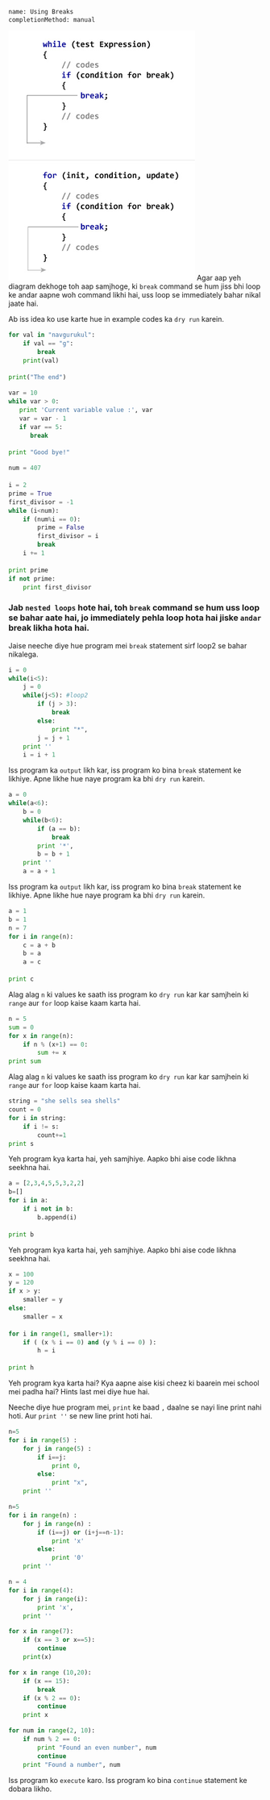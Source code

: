 ```ngMeta
name: Using Breaks
completionMethod: manual
```

![How Break Statements Work!](assets/how-break-statement-works.jpg)
Agar aap yeh diagram dekhoge toh aap samjhoge, ki `break` command se hum jiss bhi loop ke andar aapne woh command likhi hai, uss loop se immediately bahar nikal jaate hai.

Ab iss idea ko use karte hue in example codes ka `dry run` karein.

```python
for val in "navgurukul":
    if val == "g":
        break
    print(val)

print("The end")
```

```python
var = 10
while var > 0:              
   print 'Current variable value :', var
   var = var - 1
   if var == 5:
      break

print "Good bye!"
```

```python
num = 407

i = 2
prime = True
first_divisor = -1
while (i<num):
    if (num%i == 0):
        prime = False
        first_divisor = i
        break
    i += 1

print prime
if not prime:
    print first_divisor
```

### Jab `nested loops` hote hai, toh `break` command se hum uss loop se bahar aate hai, jo immediately pehla loop hota hai jiske `andar` break likha hota hai.

Jaise neeche diye hue program mei `break` statement sirf loop2 se bahar nikalega.

```python
i = 0
while(i<5):
    j = 0
    while(j<5): #loop2
        if (j > 3): 
            break 
        else:
            print "*", 
        j = j + 1    
    print ''
    i = i + 1
```
Iss program ka `output` likh kar, iss program ko bina `break` statement ke likhiye.
Apne likhe hue naye program ka bhi `dry run` karein.

```python
a = 0
while(a<6):
    b = 0
    while(b<6):
        if (a == b):
            break
        print '*',
        b = b + 1
    print ''
    a = a + 1
```
Iss program ka `output` likh kar, iss program ko bina `break` statement ke likhiye.
Apne likhe hue naye program ka bhi `dry run` karein.
```python
a = 1
b = 1
n = 7
for i in range(n):
    c = a + b
    b = a
    a = c

print c
```

Alag alag `n` ki values ke saath iss program ko `dry run` kar kar samjhein ki `range` aur `for` loop kaise kaam karta hai.



```python
n = 5
sum = 0
for x in range(n):
    if n % (x+1) == 0:
        sum += x
print sum
```

Alag alag `n` ki values ke saath iss program ko `dry run` kar kar samjhein ki `range` aur `for` loop kaise kaam karta hai.

```python
string = "she sells sea shells"
count = 0
for i in string:
	if i != s:
		count+=1
print s
```
Yeh program kya karta hai, yeh samjhiye. Aapko bhi aise code likhna seekhna hai.

```python
a = [2,3,4,5,5,3,2,2]
b=[]
for i in a:
	if i not in b:
		b.append(i)

print b
```
Yeh program kya karta hai, yeh samjhiye. Aapko bhi aise code likhna seekhna hai.

```python
x = 100
y = 120
if x > y:
    smaller = y
else:
    smaller = x

for i in range(1, smaller+1):
    if ( (x % i == 0) and (y % i == 0) ):
        h = i

print h
```
Yeh program kya karta hai? Kya aapne aise kisi cheez ki baarein mei school mei padha hai? Hints last mei diye hue hai.

Neeche diye hue program mei, `print` ke baad `,` daalne se nayi line print nahi hoti. Aur `print ''` se new line print hoti hai.
```python
n=5
for i in range(5) :
    for j in range(5) :
        if i==j:
            print 0,
        else:
            print "x",
    print ''
```

```python
n=5
for i in range(n) :
    for j in range(n) :
        if (i==j) or (i+j==n-1):
            print 'x'
        else:
            print '0'
    print ''
```

```python
n = 4
for i in range(4):
    for j in range(i):
        print 'x',
    print ''
```

```python
for x in range(7):
    if (x == 3 or x==5):
        continue
    print(x)
```

```python
for x in range (10,20):
    if (x == 15):
        break
    if (x % 2 == 0):
        continue
    print x
```

```python
for num in range(2, 10):
    if num % 2 == 0:
        print "Found an even number", num
        continue
    print "Found a number", num
```
Iss program ko `execute` karo. Iss program ko bina `continue` statement ke dobara likho.

